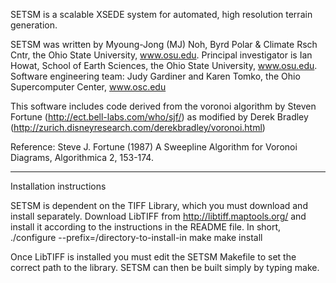SETSM is a scalable XSEDE system for automated, high resolution terrain 
generation.

SETSM was written by Myoung-Jong (MJ) Noh, Byrd Polar & Climate Rsch Cntr, 
the Ohio State University, www.osu.edu.
Principal investigator is Ian Howat, School of Earth Sciences,
the Ohio State University, www.osu.edu.
Software engineering team:  Judy Gardiner and Karen Tomko, 
the Ohio Supercomputer Center, www.osc.edu

This software includes code derived from the voronoi algorithm by 
Steven Fortune (http://ect.bell-labs.com/who/sjf/) 
as modified by Derek Bradley 
(http://zurich.disneyresearch.com/derekbradley/voronoi.html)

Reference: Steve J. Fortune (1987) A Sweepline Algorithm for Voronoi Diagrams,
Algorithmica 2, 153-174.

-------------------------------------------------------------------------------

Installation instructions

SETSM is dependent on the TIFF Library, which you must download and install 
separately.  Download LibTIFF from http://libtiff.maptools.org/ and install
it according to the instructions in the README file.  In short,
./configure --prefix=/directory-to-install-in
make
make install

Once LibTIFF is installed you must edit the SETSM Makefile to set the correct
path to the library.  SETSM can then be built simply by typing make.

